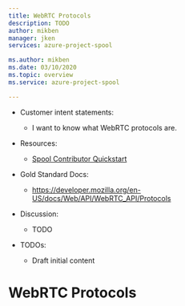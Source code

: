 ```yaml
---
title: WebRTC Protocols
description: TODO
author: mikben    
manager: jken
services: azure-project-spool

ms.author: mikben
ms.date: 03/10/2020
ms.topic: overview
ms.service: azure-project-spool

---
```


-  Customer intent statements: 
   - I want to know what WebRTC protocols are.

- Resources: 
  - [Spool Contributor Quickstart](https://review.docs.microsoft.com/en-us/azure/project-spool/contribute?branch=pr-en-us-104477)

- Gold Standard Docs:
  - https://developer.mozilla.org/en-US/docs/Web/API/WebRTC_API/Protocols

- Discussion:
  - TODO

- TODOs:
  - Draft initial content

# WebRTC Protocols
